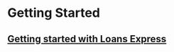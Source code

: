 ﻿# Getting Started
## [Getting started with Loans Express](SetUp_GettingStartedWithLoansExpress.md)


